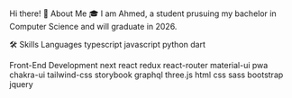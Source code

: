 Hi there! 
🚀 About Me
🎓 I am Ahmed, a student prusuing my bachelor in Computer Science and will graduate in 2026.

🛠️ Skills
Languages
typescript javascript python dart

Front-End Development
next react redux react-router material-ui pwa chakra-ui tailwind-css storybook graphql three.js html css sass bootstrap jquery

